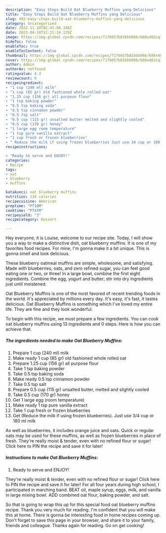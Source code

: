 ```yaml
---
description: "Easy Steps Build Oat Blueberry Muffins yang Delicious"
title: "Easy Steps Build Oat Blueberry Muffins yang Delicious"
slug: 492-easy-steps-build-oat-blueberry-muffins-yang-delicious
category: Uncategorized
date: 2022-11-10T02:41:08.198Z
date: 2023-04-18T12:21:14.129Z
image: https://img-global.cpcdn.com/recipes/7176657b81bbb066/680x482cq70/oat-blueberry-muffins-recipe-main-photo.jpg
hideToc: false
enableToc: true
enableTocContent: false
thumbnail: https://img-global.cpcdn.com/recipes/7176657b81bbb066/680x482cq70/oat-blueberry-muffins-recipe-main-photo.jpg
cover: https://img-global.cpcdn.com/recipes/7176657b81bbb066/680x482cq70/oat-blueberry-muffins-recipe-main-photo.jpg
author: Admin
authorAv: notfound
ratingvalue: 4.3
reviewcount: 9
recipeingredient:
- "1 cup (240 ml) milk"
- "1 cup (85 gr) old fashioned whole rolled oat"
- "1.25 cup (156 gr) all purpose flour"
- "1 tsp baking powder"
- "0.5 tsp baking soda"
- "0.5 tsp cinnamon powder"
- "0.5 tsp salt"
- "0.5 cup (115 gr) unsalted butter melted and slightly cooled"
- "0.5 cup (170 gr) honey"
- "1 large egg room temperature"
- "1 tsp pure vanilla extract"
- "1 cup fresh or frozen blueberries"
- " Reduce the milk if using frozen blueberries Just use 34 cup or 180 ml milk"
recipeinstructions:

- "Ready to serve and ENJOY!"
categories:
- Recipe
tags:
- oat
- blueberry
- muffins

katakunci: oat blueberry muffins 
nutrition: 134 calories
recipecuisine: American
preptime: "PT10M"
cooktime: "PT47M"
recipeyield: "3"
recipecategory: Dessert

---
```



Hey everyone, it is Louise, welcome to our recipe site. Today, I will show you a way to make a distinctive dish, oat blueberry muffins. It is one of my favorites food recipes. For mine, I'm gonna make it a bit unique. This is gonna smell and look delicious.

These blueberry oatmeal muffins are simple, wholesome, and satisfying. Made with blueberries, oats, and zero refined sugar, you can feel good eating one or two, or three! In a large bowl, combine the first eight ingredients. Combine the egg, yogurt and butter; stir into dry ingredients just until moistened.

Oat Blueberry Muffins is one of the most favored of recent trending foods in the world. It's appreciated by millions every day. It's easy, it's fast, it tastes delicious. Oat Blueberry Muffins is something which I've loved my entire life. They are fine and they look wonderful.


To begin with this recipe, we must prepare a few ingredients. You can cook oat blueberry muffins using 13 ingredients and 0 steps. Here is how you can achieve that.

<!--inarticleads1-->

##### The ingredients needed to make Oat Blueberry Muffins:

1. Prepare 1 cup (240 ml) milk
1. Make ready 1 cup (85 gr) old fashioned whole rolled oat
1. Prepare 1.25 cup (156 gr) all purpose flour
1. Take 1 tsp baking powder
1. Take 0.5 tsp baking soda
1. Make ready 0.5 tsp cinnamon powder
1. Take 0.5 tsp salt
1. Prepare 0.5 cup (115 gr) unsalted butter, melted and slightly cooled
1. Take 0.5 cup (170 gr) honey
1. Get 1 large egg (room temperature)
1. Make ready 1 tsp pure vanilla extract
1. Take 1 cup fresh or frozen blueberries
1. Get  (Reduce the milk if using frozen blueberries). Just use 3/4 cup or 180 ml milk


As well as blueberries, it includes orange juice and oats. Quick or regular oats may be used for these muffins, as well as frozen blueberries in place of fresh. They&#39;re really moist &amp; tender, even with no refined flour or sugar! Click here to PIN the recipe and save it for later! 

<!--inarticleads2-->

##### Instructions to make Oat Blueberry Muffins:


1. Ready to serve and ENJOY!

They&#39;re really moist &amp; tender, even with no refined flour or sugar! Click here to PIN the recipe and save it for later! For all four years during high school, I participated in marching band. BEAT oil, maple syrup, eggs, milk, and vanilla in large mixing bowl. ADD combined oat flour, baking powder, and salt. 

So that is going to wrap this up for this special food oat blueberry muffins recipe. Thank you very much for reading. I'm confident that you will make this at home. There is gonna be interesting food in home recipes coming up. Don't forget to save this page in your browser, and share it to your family, friends and colleague. Thanks again for reading. Go on get cooking!
